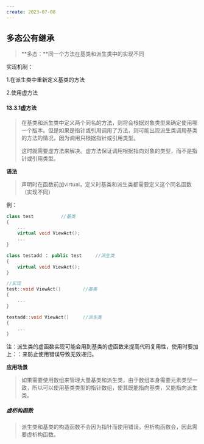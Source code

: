 ```yaml
---
create: 2023-07-08
---
```

## 多态公有继承

> **多态：**同一个方法在基类和派生类中的实现不同

实现机制：

1.在派生类中重新定义基类的方法

2.使用虚方法

#### 13.3.1虚方法

> 在基类和派生类中定义两个同名的方法，则将会根据对象类型来确定使用哪一个版本。但是如果是指针或引用调用了方法，则可能出现派生类调用基类的方法的情况，因为调用只根据指针或引用类型。
>
> 这时就需要虚方法来解决。虚方法保证调用根据指向对象的类型，而不是指针或引用类型。

**语法**

> 声明时在函数前加virtual，定义时基类和派生类都需要定义这个同名函数（实现不同）

例：

```c++
class test			//基类
{
    ...
    virtual void ViewAct();
    ...
}

class testadd ： public test		//派生类
{
    virtual void ViewAct();
}

//实现
test::void ViewAct()		//基类
{
    ...
}

testadd::void ViewAct()		//派生类
{
    ...
}
```

注：派生类的虚函数实现可能会用到基类的虚函数来提高代码复用性，使用时要加上：：来防止使用错误导致无效递归。

**应用场景**

> 如果需要使用数组来管理大量基类和派生类，由于数组本身需要元素类型一致，所以可以使用基类类型的指针数组，使其既能指向基类，又能指向派生类。



##### 虚析构函数

> 派生类和基类的构造函数不会因为指针而使用错误。但析构函数会，因此需要虚析构函数。